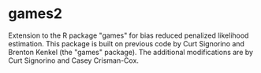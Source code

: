# games2
Extension to the R package "games" for bias reduced penalized likelihood estimation. This package is built on previous code by Curt Signorino and Brenton Kenkel (the "games" package). The additional modifications are by Curt Signorino and Casey Crisman-Cox.
